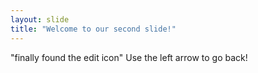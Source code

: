 ```yaml
---
layout: slide
title: "Welcome to our second slide!"
---
```

"finally found the edit icon"
Use the left arrow to go back!
